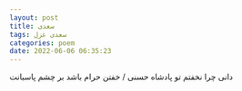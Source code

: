 ```yaml
---
layout: post
title: سعدی
tags: سعدی غزل
categories: poem
date: 2022-06-06 06:35:23
---
```


دانی چرا نخفتم تو پادشاه حسنی / خفتن حرام باشد بر چشم پاسبانت
